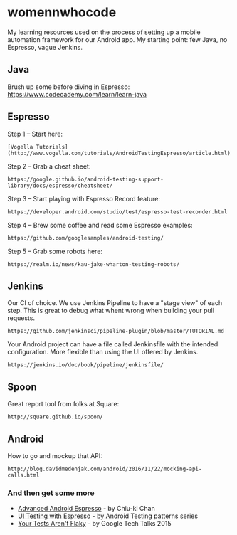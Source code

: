 # womennwhocode

My learning resources used on the process of setting up a mobile automation framework for our Android app. My starting point:
few Java, no Espresso, vague Jenkins.

## Java

Brush up some before diving in Espresso: https://www.codecademy.com/learn/learn-java

## Espresso

Step 1 –  Start here:

```
[Vogella Tutorials](http://www.vogella.com/tutorials/AndroidTestingEspresso/article.html)
```

Step 2 – Grab a cheat sheet:

```
https://google.github.io/android-testing-support-library/docs/espresso/cheatsheet/
```
Step 3 – Start playing with Espresso Record feature:

```
https://developer.android.com/studio/test/espresso-test-recorder.html
```

Step 4 – Brew some coffee and read some Espresso examples:

```
https://github.com/googlesamples/android-testing/
```

 Step 5 – Grab some robots here:

```
https://realm.io/news/kau-jake-wharton-testing-robots/
```

## Jenkins

Our CI of choice. We use Jenkins Pipeline to have a "stage view" of each step. This is great to debug what whent wrong when building your pull requests.

```
https://github.com/jenkinsci/pipeline-plugin/blob/master/TUTORIAL.md
```

Your Android project can have a file called Jenkinsfile with the intended configuration. More flexible than using the UI offered by Jenkins.

```
https://jenkins.io/doc/book/pipeline/jenkinsfile/
```

## Spoon

Great report tool from folks at Square:

```
http://square.github.io/spoon/
```

## Android

How to go and mockup that API:
```
http://blog.davidmedenjak.com/android/2016/11/22/mocking-api-calls.html
```

### And then get some more

* [Advanced Android Espresso](https://www.youtube.com/watch?v=JlHJFZvZyxw) - by Chiu-ki Chan
* [UI Testing with Espresso](https://maven.apache.org/) - by Android Testing patterns series
* [Your Tests Aren't Flaky](https://www.youtube.com/watch?v=hmk1h40shaE) - by Google Tech Talks 2015



